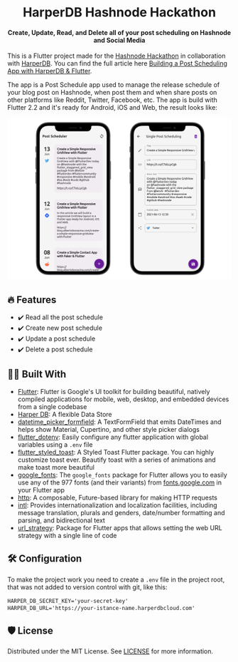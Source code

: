 <h1 align="center">
HarperDB Hashnode Hackathon
</h1>


<h4 align="center">Create, Update, Read, and Delete all of your post scheduling on Hashnode and Social Media</h4>

This is a Flutter project made for the [Hashnode Hackathon](https://townhall.hashnode.com/announcing-harperdb-hackathon-on-hashnode) in collaboration with [HarperDB](https://harperdb.io/). You can find the full article here [Building a Post Scheduling App with HarperDB & Flutter](https://blog.albertobonacina.com/building-a-post-scheduling-app-with-harperdb-and-flutter).

The app is a Post Schedule app used to manage the release schedule of your blog post on Hashnode, when post them and when share posts on other platforms like Reddit, Twitter, Facebook, etc. The app is build with Flutter 2.2 and it's ready for Android, iOS and Web, the result looks like:

<img src="screens/mockup-phone.png">

## 🔥 Features

- ✔️ Read all the post schedule
- ✔️ Create new post schedule
- ✔️ Update a post schedule
- ✔️ Delete a post schedule

## 🧙‍♂️ Built With

- [Flutter](https://flutter.dev/): Flutter is Google's UI toolkit for building beautiful, natively compiled applications for mobile, web, desktop, and embedded devices from a single codebase
- [Harper DB](https://harperdb.io/): A flexible Data Store
- [datetime_picker_formfield](https://pub.dev/packages/datetime_picker_formfield): A TextFormField that emits DateTimes and helps show Material, Cupertino, and other style picker dialogs
- [flutter_dotenv](https://pub.dev/packages/flutter_dotenv): Easily configure any flutter application with global variables using a `.env` file
- [flutter_styled_toast](https://pub.dev/packages/flutter_styled_toast): A Styled Toast Flutter package. You can highly customize toast ever. Beautify toast with a series of animations and make toast more beautiful
- [google_fonts](https://pub.dev/packages/google_fonts): The `google_fonts` package for Flutter allows you to easily use any of the 977 fonts (and their variants) from [fonts.google.com](https://fonts.google.com/) in your Flutter app
- [http](https://pub.dev/packages/http): A composable, Future-based library for making HTTP requests
- [intl](https://pub.dev/packages/intl): Provides internationalization and localization facilities, including message translation, plurals and genders, date/number formatting and parsing, and bidirectional text
- [url_strategy](https://pub.dev/packages/url_strategy): Package for Flutter apps that allows setting the web URL strategy with a single line of code

## 🛠 Configuration

To make the project work you need to create a `.env` file in the project root, that was not added to version control with git, like this:

```
HARPER_DB_SECRET_KEY='your-secret-key'
HARPER_DB_URL='https://your-istance-name.harperdbcloud.com'
```

## 🛡️ License

Distributed under the MIT License. See [LICENSE](https://github.com/polilluminato/harperdb-hashnode-hackathon/blob/main/LICENSE.md) for more information.
